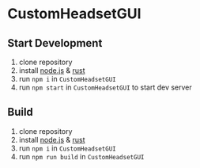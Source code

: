# CustomHeadsetGUI

## Start Development
1. clone repository
2. install [node.js](https://nodejs.org/) & [rust](https://www.rust-lang.org/tools/install)
3. run `npm i` in `CustomHeadsetGUI`
4. run `npm start` in `CustomHeadsetGUI` to start dev server

## Build
1. clone repository
2. install [node.js](https://nodejs.org/) & [rust](https://www.rust-lang.org/tools/install)
3. run `npm i` in `CustomHeadsetGUI`
4. run `npm run build` in `CustomHeadsetGUI`
